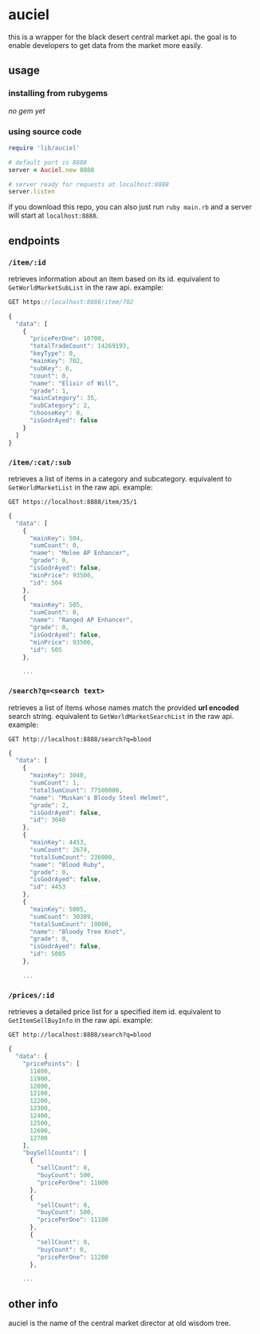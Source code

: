 # auciel

this is a wrapper for the black desert central market api. the goal is to enable developers to get data from the market more easily.

## usage

### installing from rubygems

_no gem yet_

### using source code

```ruby
require 'lib/auciel'

# default port is 8888
server = Auciel.new 8888

# server ready for requests at localhost:8888
server.listen
```

if you download this repo, you can also just run `ruby main.rb` and a server will start at `localhost:8888`.

## endpoints

### `/item/:id`

retrieves information about an item based on its id. equivalent to `GetWorldMarketSubList` in the raw api. example:

```js
GET https://localhost:8888/item/702

{
  "data": [
    {
      "pricePerOne": 10700,
      "totalTradeCount": 14269193,
      "keyType": 0,
      "mainKey": 702,
      "subKey": 0,
      "count": 0,
      "name": "Elixir of Will",
      "grade": 1,
      "mainCategory": 35,
      "subCategory": 2,
      "chooseKey": 0,
      "isGodrAyed": false
    }
  ]
}

```

### `/item/:cat/:sub`

retrieves a list of items in a category and subcategory. equivalent to `GetWorldMarketList` in the raw api. example:

`GET https://localhost:8888/item/35/1`
```js
{
  "data": [
    {
      "mainKey": 504,
      "sumCount": 0,
      "name": "Melee AP Enhancer",
      "grade": 0,
      "isGodrAyed": false,
      "minPrice": 93500,
      "id": 504
    },
    {
      "mainKey": 505,
      "sumCount": 0,
      "name": "Ranged AP Enhancer",
      "grade": 0,
      "isGodrAyed": false,
      "minPrice": 93500,
      "id": 505
    },

    ...

```

### `/search?q=<search text>`

retrieves a list of items whose names match the provided **url encoded** search string. equivalent to `GetWorldMarketSearchList` in the raw api. example:

`GET http://localhost:8888/search?q=blood`
```js
{
  "data": [
    {
      "mainKey": 3040,
      "sumCount": 1,
      "totalSumCount": 77500000,
      "name": "Muskan's Bloody Steel Helmet",
      "grade": 2,
      "isGodrAyed": false,
      "id": 3040
    },
    {
      "mainKey": 4453,
      "sumCount": 2674,
      "totalSumCount": 236000,
      "name": "Blood Ruby",
      "grade": 0,
      "isGodrAyed": false,
      "id": 4453
    },
    {
      "mainKey": 5005,
      "sumCount": 30309,
      "totalSumCount": 19000,
      "name": "Bloody Tree Knot",
      "grade": 0,
      "isGodrAyed": false,
      "id": 5005
    },

    ...

```

### `/prices/:id`

retrieves a detailed price list for a specified item id. equivalent to `GetItemSellBuyInfo` in the raw api. example:

`GET http://localhost:8888/search?q=blood`
```js
{
  "data": {
    "pricePoints": [
      11800,
      11900,
      12000,
      12100,
      12200,
      12300,
      12400,
      12500,
      12600,
      12700
    ],
    "buySellCounts": [
      {
        "sellCount": 0,
        "buyCount": 500,
        "pricePerOne": 11000
      },
      {
        "sellCount": 0,
        "buyCount": 500,
        "pricePerOne": 11100
      },
      {
        "sellCount": 0,
        "buyCount": 0,
        "pricePerOne": 11200
      },

    ...

```

## other info

auciel is the name of the central market director at old wisdom tree.